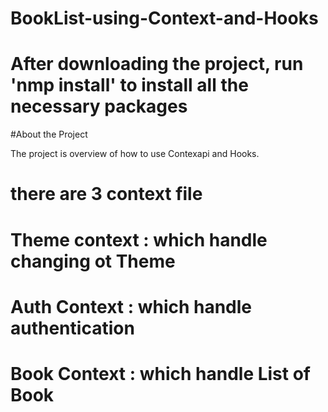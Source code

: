 # BookList-using-Context-and-Hooks
# After downloading the project, run 'nmp install' to install all the necessary packages

#About the Project

The project is overview of how to use Contexapi and Hooks.
# there are 3 context file
  # Theme context : which handle changing ot Theme
  # Auth Context : which handle authentication
  # Book Context : which handle List of Book
